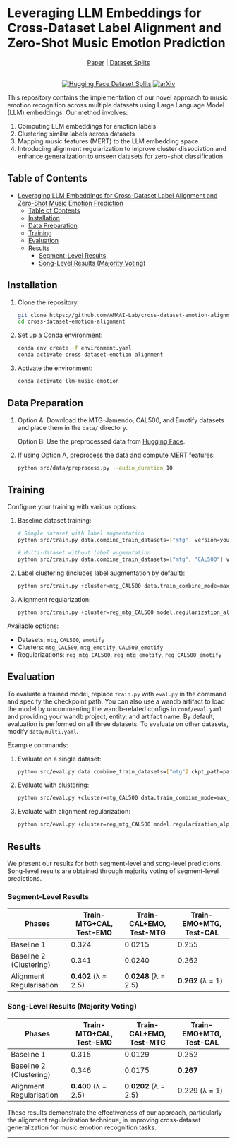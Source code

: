 # Leveraging LLM Embeddings for Cross-Dataset Label Alignment and Zero-Shot Music Emotion Prediction

<div align="center">
<a href="https://arxiv.org/abs/XXXX.XXXX">Paper</a> |
<a href="https://huggingface.co/datasets/amaai-lab/cross-dataset-emotion-splits">Dataset Splits</a>
<br/><br/>

[![Hugging Face Dataset Splits](https://img.shields.io/badge/%F0%9F%A4%97%20Hugging%20Face-Dataset-blue)](https://huggingface.co/datasets/amaai-lab/cross-dataset-emotion-splits) [![arXiv](https://img.shields.io/badge/arXiv-2406.02255-brightgreen.svg)](https://arxiv.org/abs/XXXX.XXXX)

</div>

This repository contains the implementation of our novel approach to music emotion recognition across multiple datasets using Large Language Model (LLM) embeddings. Our method involves:

1. Computing LLM embeddings for emotion labels
2. Clustering similar labels across datasets
3. Mapping music features (MERT) to the LLM embedding space
4. Introducing alignment regularization to improve cluster dissociation and enhance generalization to unseen datasets for zero-shot classification

## Table of Contents

- [Leveraging LLM Embeddings for Cross-Dataset Label Alignment and Zero-Shot Music Emotion Prediction](#leveraging-llm-embeddings-for-cross-dataset-label-alignment-and-zero-shot-music-emotion-prediction)
  - [Table of Contents](#table-of-contents)
  - [Installation](#installation)
  - [Data Preparation](#data-preparation)
  - [Training](#training)
  - [Evaluation](#evaluation)
  - [Results](#results)
    - [Segment-Level Results](#segment-level-results)
    - [Song-Level Results (Majority Voting)](#song-level-results-majority-voting)

## Installation

1. Clone the repository:

   ```bash
   git clone https://github.com/AMAAI-Lab/cross-dataset-emotion-alignment.git
   cd cross-dataset-emotion-alignment
   ```

2. Set up a Conda environment:

   ```bash
   conda env create -f environment.yaml
   conda activate cross-dataset-emotion-alignment
   ```

3. Activate the environment:

   ```bash
   conda activate llm-music-emotion
   ```

## Data Preparation

1. Option A: Download the MTG-Jamendo, CAL500, and Emotify datasets and place them in the `data/` directory.

   Option B: Use the preprocessed data from [Hugging Face](https://huggingface.co/datasets/amaai-lab/cross-dataset-emotion-splits).

2. If using Option A, preprocess the data and compute MERT features:

   ```bash
   python src/data/preprocess.py --audio_duration 10
   ```

## Training

Configure your training with various options:

1. Baseline dataset training:

   ```bash
   # Single dataset with label augmentation
   python src/train.py data.combine_train_datasets=["mtg"] version=your_version +experiment=label_aug

   # Multi-dataset without label augmentation
   python src/train.py data.combine_train_datasets=["mtg", "CAL500"] version=your_version
   ```

2. Label clustering (includes label augmentation by default):

   ```bash
   python src/train.py +cluster=mtg_CAL500 data.train_combine_mode=max_size_cycle
   ```

3. Alignment regularization:

   ```bash
   python src/train.py +cluster=reg_mtg_CAL500 model.regularization_alpha=2.5 data.train_combine_mode=max_size_cycle
   ```

Available options:

- Datasets: `mtg`, `CAL500`, `emotify`
- Clusters: `mtg_CAL500`, `mtg_emotify`, `CAL500_emotify`
- Regularizations: `reg_mtg_CAL500`, `reg_mtg_emotify`, `reg_CAL500_emotify`

## Evaluation

To evaluate a trained model, replace `train.py` with `eval.py` in the command and specify the checkpoint path. You can also use a wandb artifact to load the model by uncommenting the wandb-related configs in `conf/eval.yaml` and providing your wandb project, entity, and artifact name. By default, evaluation is performed on all three datasets. To evaluate on other datasets, modify `data/multi.yaml`.

Example commands:

1. Evaluate on a single dataset:

   ```bash
   python src/eval.py data.combine_train_datasets=["mtg"] ckpt_path=path/to/checkpoint.ckpt
   ```

2. Evaluate with clustering:

   ```bash
   python src/eval.py +cluster=mtg_CAL500 data.train_combine_mode=max_size_cycle ckpt_path=path/to/checkpoint.ckpt
   ```

3. Evaluate with alignment regularization:

   ```bash
   python src/eval.py +cluster=reg_mtg_CAL500 model.regularization_alpha=2.5 data.train_combine_mode=max_size_cycle ckpt_path=path/to/checkpoint.ckpt
   ```

## Results

We present our results for both segment-level and song-level predictions. Song-level results are obtained through majority voting of segment-level predictions.

### Segment-Level Results

| Phases                   | Train-MTG+CAL, Test-EMO | Train-CAL+EMO, Test-MTG | Train-EMO+MTG, Test-CAL |
| ------------------------ | ----------------------- | ----------------------- | ----------------------- |
| Baseline 1               | 0.324                   | 0.0215                  | 0.255                   |
| Baseline 2 (Clustering)  | 0.341                   | 0.0240                  | 0.262                   |
| Alignment Regularisation | **0.402** (λ = 2.5)     | **0.0248** (λ = 2.5)    | **0.262** (λ = 1)       |

### Song-Level Results (Majority Voting)

| Phases                   | Train-MTG+CAL, Test-EMO | Train-CAL+EMO, Test-MTG | Train-EMO+MTG, Test-CAL |
| ------------------------ | ----------------------- | ----------------------- | ----------------------- |
| Baseline 1               | 0.315                   | 0.0129                  | 0.252                   |
| Baseline 2 (Clustering)  | 0.346                   | 0.0175                  | **0.267**               |
| Alignment Regularisation | **0.400** (λ = 2.5)     | **0.0202** (λ = 2.5)    | 0.229 (λ = 1)           |

These results demonstrate the effectiveness of our approach, particularly the alignment regularization technique, in improving cross-dataset generalization for music emotion recognition tasks.

______________________________________________________________________

